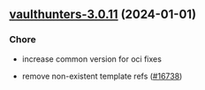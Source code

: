 

## [vaulthunters-3.0.11](https://github.com/truecharts/charts/compare/vaulthunters-3.0.10...vaulthunters-3.0.11) (2024-01-01)

### Chore



- increase common version for oci fixes

- remove non-existent template refs ([#16738](https://github.com/truecharts/charts/issues/16738))